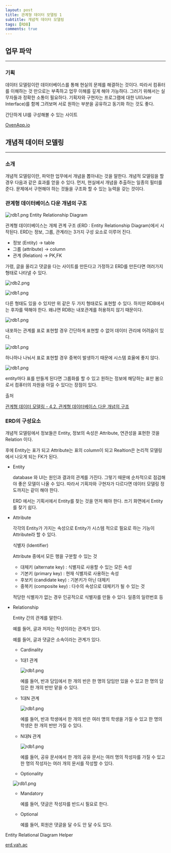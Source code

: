 ```yaml
---
layout: post
title: 관계형 데이터 모델링 1
subtitle: 개념적 데이터 모델링
tags: [RDB]
comments: true
---
```



## 업무 파악

---

### 기획

데이터 모델링이란 데이터베이스를 통해 현실의 문제를 해결하는 것이다. 따라서 컴퓨터를 이해하는 것 만으로는 부족하고 업무 이해를 깊게 해야 가능하다. 그러기 위해서는 실무자들과  정확한 소통이 필요하다. 기획자와 구현자는 프로그램에 대한 UI(User Interface)를 함께 그려보며 서로 원하는 부분을 공유하고 동기화 하는 것도 좋다.

간단하게 UI를 구성해볼 수 있는 사이트

[OvenApp.io](https://ovenapp.io/)

## 개념적 데이터 모델링

---

### 소개

개념적 모델링이란, 파악한 업무에서 개념을 뽑아내는 것을 말한다. 개념적 모델링을 할 경우 다음과 같은 효과를 얻을 수 있다. 먼저, 현실에서 개념을 추출하는 일종의 필터를 준다. 문제에서 구현해야 하는 것들을 구조화 할 수 있는 능력을 갖는 것이다.

### 관계형 데이터베이스 다운 개념의 구조

![rdb1.png](/assets/img/RDB1.png)
Entity Relationship Diagram

관계형 데이터베이스는 개체 관계 구조 (ERD : Entity Relationship Diagram)에서 시작된다.  ERD는 정보, 그룹, 관계라는 3가지 구성 요소로 이루어 진다.

- 정보 (Entity) → table
- 그룹 (attribute) → column
- 관계 (Relation) → PK,FK

가령, 글을 올리고 댓글을 다는 사이트를 만든다고 가정하고 ERD를 만든다면 여러가지 형태로 나타낼 수 있다.

![rdb2.png](/assets/img/RDB2.png)

![rdb1.png](/assets/img/RDB3.png)

다른 형태도 있을 수 있지만 위 같은 두 가지 형태로도 표현할 수 있다. 하지만 RDB에서는 후자를 택해야 한다. 왜냐면 RDB는 내포관계를 허용하지 않기 때문이다.

![rdb1.png](/assets/img/RDB4.png)

내포하는 관계를 표로 표현할 경우 간단하게 표현할 수 없어 데이터 관리에 어려움이 있다.

![rdb1.png](/assets/img/RDB5.png)

하나하나 나눠서 표로 표현할 경우 중복이 발생하기 때문에 시스템 효율에 좋지 않다.

![rdb1.png](/assets/img/RDB6.png)

entity마다 표를 만들게 된다면 그룹화를 할 수 있고 원하는 정보에 해당하는 표만 봄으로서 컴퓨터의 자원을 아낄 수 있다는 장점이 있다.

출처

[관계형 데이터 모델링 - 4.2. 관계형 데이터베이스 다운 개념의 구조](https://www.youtube.com/watch?v=hbZ96tnbN4M&list=PLuHgQVnccGMDF6rHsY9qMuJMd295Yk4sa&index=6)

### ERD의 구성요소

개념적 모델링에서 정보들은 Entity, 정보의 속성은 Attribute, 연관성을 표현한 것을 Relation 이다.

후에 Entity는 표가 되고 Attribute는 표의 column이 되고 Realtion은 논리적 모델링에서 나오게 되는 FK가 된다.

- Entity

    database 와 UI는 원인과 결과의 관계를 가진다. 그렇기 때문에 순차적으로 점검해야 좋은 모델이 나올 수 있다. 따라서 기획자와 구현자가 다르다면 데이터 모델링 정도까지는 같이 해야 한다.

    ERD 에서는 기획서에서 Entity를 찾는 것을 먼저 해야 한다. 쓰기 화면에서 Entity를 찾기 쉽다.

- Attribute

    각각의 Entity가 가지는 속성으로 Entity가 시스템 적으로 필요로 하는 기능이 Attribute라 할 수 있다.

    식별자 (Identifier)

    Attribute 중에서 모든 행을 구분할 수 있는 것

    - 대체키 (alternate key) : 식별자로 사용할 수 있는 모든 속성
    - 기본키 (primary key) : 현재 식별자로 사용하는 속성
    - 후보키 (candidate key) : 기본키가 아닌 대체키
    - 중복키 (composite key) : 다수의 속성으로 대체키가 될 수 있는 것

    적당한 식별자가 없는 경우 인공적으로 식별자를 만들 수 있다. 일종의 일련번호 등

- Relationship

    Entity 간의 관계를 말한다.

    예를 들어, 글과 저자는 작성이라는 관계가 있다.

    예를 들어, 글과 댓글은 소속이라는 관계가 있다.

    - Cardinality
    - 1대1 관계

        ![rdb1.png](/assets/img/RDB7.png)

        예를 들어, 반과 담임에서 한 개의 반은 한 명의 담임만 있을 수 있고 한 명의 담임은 한 개의 반만 맡을 수 있다.  

    - 1대N 관계

        ![rdb1.png](/assets/img/RDB8.png)

        예를 들어, 반과 학생에서 한 개의 반은 여러 명의 학생을 가질 수 있고 한 명의 학생은 한 개의 반만 가질 수 있다.

    - N대N 관계

        ![rdb1.png](/assets/img/RDB9.png)

        예를 들어, 공유 문서에서 한 개의 공유 문서는 여러 명의 작성자를 가질 수 있고 한 명의 작성자는 여러 개의 문서를 작성할 수 있다.

    - Optionality

    ![rdb1.png](/assets/img/RDB10.png)

    - Mandatory

        예를 들어, 댓글은 작성자를 반드시 필요로 한다.

    - Optional

        예를 들어, 회원은 댓글을 달 수도 안 달 수도 있다.

Entity Relational Diagram Helper

[erd.yah.ac](http://erd.yah.ac/)